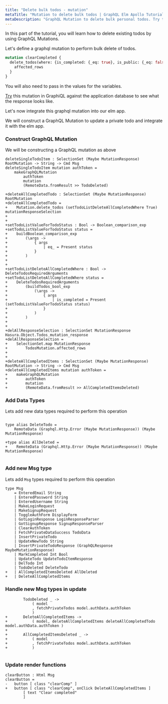 ```yaml
---
title: "Delete bulk todos - mutation"
metaTitle: "Mutation to delete bulk todos | GraphQL Elm Apollo Tutorial"
metaDescription: "GraphQL Mutation to delete bulk personal todos. Try the mutation in GraphiQL, passing the Authorization token to get authenticated results."
---
```


In this part of the tutorial, you will learn how to delete existing todos by using GraphQL Mutations.

Let's define a graphql mutation to perform bulk delete of todos.

```graphql
mutation clearCompleted {
  delete_todos(where: {is_completed: {_eq: true}, is_public: {_eq: false}}) {
    affected_rows
  }
}
```

You will also need to pass in the values for the variables.

[Try](https://hasura.io/learn/graphql/graphiql?tutorial=react-native) this mutation in GraphiQL against the application database to see what the response looks like.

Let's now integrate this graphql mutation into our elm app.

We will construct a GraphQL Mutation to update a private todo and integrate it with the elm app.

### Construct GraphQL Mutation

We will be constructing a GraphQL mutation as above

```
deleteSingleTodoItem : SelectionSet (Maybe MutationResponse) RootMutation -> String -> Cmd Msg
deleteSingleTodoItem mutation authToken =
    makeGraphQLMutation
        authToken
        mutation
        (RemoteData.fromResult >> TodoDeleted)

+deleteAllCompletedTodo : SelectionSet (Maybe MutationResponse) RootMutation
+deleteAllCompletedTodo =
+    Mutation.delete_todos (setTodoListDeleteAllCompletedWhere True) mutationResponseSelection
+
+
+setTodoListValueForTodoStatus : Bool -> Boolean_comparison_exp
+setTodoListValueForTodoStatus status =
+    buildBoolean_comparison_exp
+        (\args ->
+            { args
+                | eq_ = Present status
+            }
+        )
+
+
+setTodoListDeleteAllCompletedWhere : Bool -> DeleteTodosRequiredArguments
+setTodoListDeleteAllCompletedWhere status =
+    DeleteTodosRequiredArguments
+        (buildTodos_bool_exp
+            (\args ->
+                { args
+                    | is_completed = Present (setTodoListValueForTodoStatus status)
+                }
+            )
+        )
+
+
+delAllResponseSelection : SelectionSet MutationResponse Hasura.Object.Todos_mutation_response
+delAllResponseSelection =
+    SelectionSet.map MutationResponse
+        TodosMutation.affected_rows
+
+
+deleteAllCompletedItems : SelectionSet (Maybe MutationResponse) RootMutation -> String -> Cmd Msg
+deleteAllCompletedItems mutation authToken =
+    makeGraphQLMutation
+        authToken
+        mutation
+        (RemoteData.fromResult >> AllCompletedItemsDeleted)

```

### Add Data Types

Lets add new data types required to perform this operation

```

type alias DeleteTodo =
    RemoteData (Graphql.Http.Error (Maybe MutationResponse)) (Maybe MutationResponse)

+type alias AllDeleted =
+    RemoteData (Graphql.Http.Error (Maybe MutationResponse)) (Maybe MutationResponse)


```


### Add new Msg type

Lets add `Msg` types required to perform this operation

```
type Msg
    = EnteredEmail String
    | EnteredPassword String
    | EnteredUsername String
    | MakeLoginRequest
    | MakeSignupRequest
    | ToggleAuthForm DisplayForm
    | GotLoginResponse LoginResponseParser
    | GotSignupResponse SignupResponseParser
    | ClearAuthToken
    | FetchPrivateDataSuccess TodoData
    | InsertPrivateTodo
    | UpdateNewTodo String
    | InsertPrivateTodoResponse (GraphQLResponse MaybeMutationResponse)
   	| MarkCompleted Int Bool
   	| UpdateTodo UpdateTodoItemResponse
    | DelTodo Int
    | TodoDeleted DeleteTodo
+   | AllCompletedItemsDeleted AllDeleted
+   | DeleteAllCompletedItems
```


### Handle new Msg types in update

```
        TodoDeleted _ ->
            ( model
            , fetchPrivateTodos model.authData.authToken
            )
+       DeleteAllCompletedItems ->
+           ( model, deleteAllCompletedItems deleteAllCompletedTodo model.authData.authToken )
+
+       AllCompletedItemsDeleted _ ->
+           ( model
+           , fetchPrivateTodos model.authData.authToken
+           )


```


### Update render functions


```
clearButton : Html Msg
clearButton =
-   button [ class "clearComp" ]
+   button [ class "clearComp", onClick DeleteAllCompletedItems ]
        [ text "Clear completed"
        ]
```
